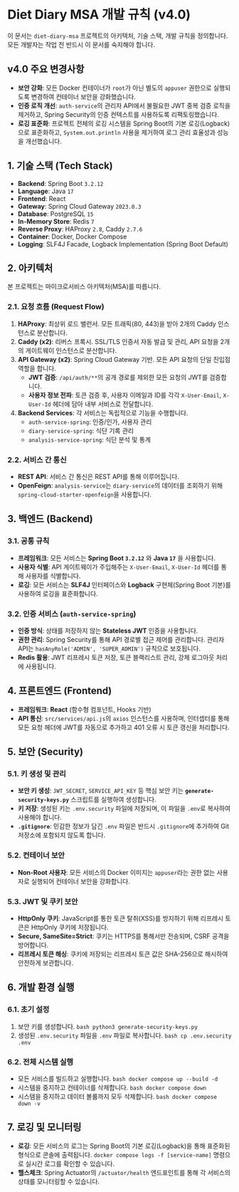 # Diet Diary MSA 개발 규칙 (v4.0)

이 문서는 `diet-diary-msa` 프로젝트의 아키텍처, 기술 스택, 개발 규칙을 정의합니다. 모든 개발자는 작업 전 반드시 이 문서를 숙지해야 합니다.

## v4.0 주요 변경사항

- **보안 강화**: 모든 Docker 컨테이너가 `root`가 아닌 별도의 `appuser` 권한으로 실행되도록 변경하여 컨테이너 보안을 강화했습니다.
- **인증 로직 개선**: `auth-service`의 관리자 API에서 불필요한 JWT 중복 검증 로직을 제거하고, Spring Security의 인증 컨텍스트를 사용하도록 리팩토링했습니다.
- **로깅 표준화**: 프로젝트 전체의 로깅 시스템을 Spring Boot의 기본 로깅(Logback)으로 표준화하고, `System.out.println` 사용을 제거하여 로그 관리 효율성과 성능을 개선했습니다.

## 1. 기술 스택 (Tech Stack)

- **Backend**: Spring Boot `3.2.12`
- **Language**: Java `17`
- **Frontend**: React
- **Gateway**: Spring Cloud Gateway `2023.0.3`
- **Database**: PostgreSQL `15`
- **In-Memory Store**: Redis `7`
- **Reverse Proxy**: HAProxy `2.8`, Caddy `2.7.6`
- **Container**: Docker, Docker Compose
- **Logging**: SLF4J Facade, Logback Implementation (Spring Boot Default)

## 2. 아키텍처

본 프로젝트는 마이크로서비스 아키텍처(MSA)를 따릅니다.

### 2.1. 요청 흐름 (Request Flow)

1.  **HAProxy**: 최상위 로드 밸런서. 모든 트래픽(80, 443)을 받아 2개의 Caddy 인스턴스로 분산합니다.
2.  **Caddy (x2)**: 리버스 프록시. SSL/TLS 인증서 자동 발급 및 관리, API 요청을 2개의 게이트웨이 인스턴스로 분산합니다.
3.  **API Gateway (x2)**: Spring Cloud Gateway 기반. 모든 API 요청의 단일 진입점 역할을 합니다.
    - **JWT 검증**: `/api/auth/**`의 공개 경로를 제외한 모든 요청의 JWT를 검증합니다.
    - **사용자 정보 전파**: 토큰 검증 후, 사용자 이메일과 ID를 각각 `X-User-Email`, `X-User-Id` 헤더에 담아 내부 서비스로 전달합니다.
4.  **Backend Services**: 각 서비스는 독립적으로 기능을 수행합니다.
    - `auth-service-spring`: 인증/인가, 사용자 관리
    - `diary-service-spring`: 식단 기록 관리
    - `analysis-service-spring`: 식단 분석 및 통계

### 2.2. 서비스 간 통신

- **REST API**: 서비스 간 통신은 REST API를 통해 이루어집니다.
- **OpenFeign**: `analysis-service`는 `diary-service`의 데이터를 조회하기 위해 `spring-cloud-starter-openfeign`을 사용합니다.

## 3. 백엔드 (Backend)

### 3.1. 공통 규칙

- **프레임워크**: 모든 서비스는 **Spring Boot `3.2.12`** 와 **Java `17`** 을 사용합니다.
- **사용자 식별**: API 게이트웨이가 주입해주는 `X-User-Email`, `X-User-Id` 헤더를 통해 사용자를 식별합니다.
- **로깅**: 모든 서비스는 **SLF4J** 인터페이스와 **Logback** 구현체(Spring Boot 기본)를 사용하여 로깅을 표준화합니다.

### 3.2. 인증 서비스 (`auth-service-spring`)

- **인증 방식**: 상태를 저장하지 않는 **Stateless JWT** 인증을 사용합니다.
- **권한 관리**: Spring Security를 통해 API 경로별 접근 제어를 관리합니다. 관리자 API는 `hasAnyRole('ADMIN', 'SUPER_ADMIN')` 규칙으로 보호됩니다.
- **Redis 활용**: JWT 리프레시 토큰 저장, 토큰 블랙리스트 관리, 강제 로그아웃 처리에 사용됩니다.

## 4. 프론트엔드 (Frontend)

- **프레임워크**: **React** (함수형 컴포넌트, Hooks 기반)
- **API 통신**: `src/services/api.js`의 `axios` 인스턴스를 사용하며, 인터셉터를 통해 모든 요청 헤더에 JWT를 자동으로 추가하고 401 오류 시 토큰 갱신을 처리합니다.

## 5. 보안 (Security)

### 5.1. 키 생성 및 관리

- **보안 키 생성**: `JWT_SECRET`, `SERVICE_API_KEY` 등 핵심 보안 키는 **`generate-security-keys.py`** 스크립트를 실행하여 생성합니다.
- **키 저장**: 생성된 키는 `.env.security` 파일에 저장되며, 이 파일을 `.env`로 복사하여 사용해야 합니다.
- **`.gitignore`**: 민감한 정보가 담긴 `.env` 파일은 반드시 `.gitignore`에 추가하여 Git 저장소에 포함되지 않도록 합니다.

### 5.2. 컨테이너 보안

- **Non-Root 사용자**: 모든 서비스의 Docker 이미지는 `appuser`라는 권한 없는 사용자로 실행되어 컨테이너 보안을 강화합니다.

### 5.3. JWT 및 쿠키 보안

- **HttpOnly 쿠키**: JavaScript를 통한 토큰 탈취(XSS)를 방지하기 위해 리프레시 토큰은 HttpOnly 쿠키에 저장됩니다.
- **Secure, SameSite=Strict**: 쿠키는 HTTPS를 통해서만 전송되며, CSRF 공격을 방어합니다.
- **리프레시 토큰 해싱**: 쿠키에 저장되는 리프레시 토큰 값은 SHA-256으로 해시하여 안전하게 보관합니다.

## 6. 개발 환경 실행

### 6.1. 초기 설정

1.  보안 키를 생성합니다.
    `bash
    python3 generate-security-keys.py
    `
2.  생성된 `.env.security` 파일을 `.env` 파일로 복사합니다.
    `bash
    cp .env.security .env
    `

### 6.2. 전체 시스템 실행

- 모든 서비스를 빌드하고 실행합니다.
  `bash
  docker compose up --build -d
  `
- 시스템을 중지하고 컨테이너를 삭제합니다.
  `bash
  docker compose down
  `
- 시스템을 중지하고 데이터 볼륨까지 모두 삭제합니다.
  `bash
  docker compose down -v
  `

## 7. 로깅 및 모니터링

- **로깅**: 모든 서비스의 로그는 Spring Boot의 기본 로깅(Logback)을 통해 표준화된 형식으로 콘솔에 출력됩니다. `docker compose logs -f [service-name]` 명령으로 실시간 로그를 확인할 수 있습니다.
- **헬스체크**: Spring Actuator의 `/actuator/health` 엔드포인트를 통해 각 서비스의 상태를 모니터링할 수 있습니다.
